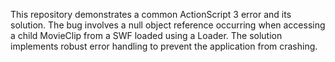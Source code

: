 This repository demonstrates a common ActionScript 3 error and its solution. The bug involves a null object reference occurring when accessing a child MovieClip from a SWF loaded using a Loader. The solution implements robust error handling to prevent the application from crashing.